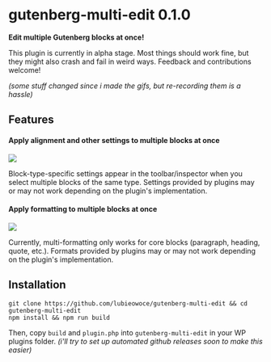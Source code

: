 # gutenberg-multi-edit 0.1.0

**Edit multiple Gutenberg blocks at once!**

This plugin is currently in alpha stage. Most things should work fine, but they might also crash and fail in weird ways. Feedback and contributions welcome!

*(some stuff changed since i made the gifs, but re-recording them is a hassle)*

## Features

#### Apply alignment and other settings to multiple blocks at once

<img src="https://user-images.githubusercontent.com/13698226/79565095-4052f780-80b0-11ea-85dc-cbc9188a3a68.gif">

Block-type-specific settings appear in the toolbar/inspector when you select multiple blocks of the same type. Settings provided by plugins may or may not work depending on the plugin's implementation.


#### Apply formatting to multiple blocks at once

<img src="https://user-images.githubusercontent.com/13698226/79638837-fc332600-8187-11ea-8aa2-ec9c6f95c1f1.gif">

Currently, multi-formatting only works for core blocks (paragraph, heading, quote, etc.). Formats provided by plugins may or may not work depending on the plugin's implementation.

## Installation

```shell
git clone https://github.com/lubieowoce/gutenberg-multi-edit && cd gutenberg-multi-edit
npm install && npm run build
```

Then, copy `build` and `plugin.php` into `gutenberg-multi-edit` in your WP plugins folder. *(i'll try to set up automated github releases soon to make this easier)*
